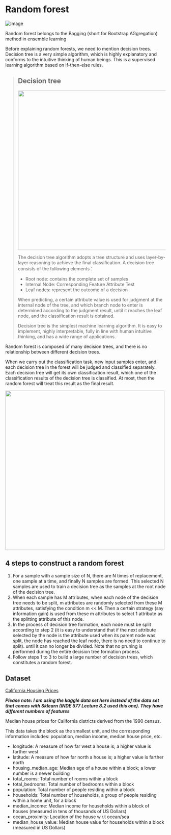 # Random forest
![image](https://user-images.githubusercontent.com/97000341/167240100-e08912b1-5688-4c0e-9882-bc218ddae172.png)

Random forest belongs to the Bagging (short for Bootstrap AGgregation) method in ensemble learning

Before explaining random forests, we need to mention decision trees. Decision tree is a very simple algorithm, which is highly explanatory and conforms to the intuitive thinking of human beings. This is a supervised learning algorithm based on if-then-else rules.

> ## Decision tree
> <img src="https://user-images.githubusercontent.com/97000341/167240156-e4dbbea9-76bd-4729-a2b6-93f2b1620d8e.png" width="500" ></img>
> 
> The decision tree algorithm adopts a tree structure and uses layer-by-layer reasoning to achieve the final classification. A decision tree consists of the following elements：
> * Root node: contains the complete set of samples
> * Internal Node: Corresponding Feature Attribute Test
> * Leaf nodes: represent the outcome of a decision
> 
> When predicting, a certain attribute value is used for judgment at the internal node of the tree, and which branch node to enter is determined according to the judgment result, until it reaches the leaf node, and the classification result is obtained.
> 
> Decision tree is the simplest machine learning algorithm. It is easy to implement, highly interpretable, fully in line with human intuitive thinking, and has a wide range of applications.

Random forest is composed of many decision trees, and there is no relationship between different decision trees.

When we carry out the classification task, new input samples enter, and each decision tree in the forest will be judged and classified separately. Each decision tree will get its own classification result, which one of the classification results of the decision tree is classified. At most, then the random forest will treat this result as the final result.

<img src="https://user-images.githubusercontent.com/97000341/167240261-8d4a0fd1-2afd-451b-924c-ee8afd61533a.png" width="500" ></img>


4 steps to construct a random forest
---
1. For a sample with a sample size of N, there are N times of replacement, one sample at a time, and finally N samples are formed. This selected N samples are used to train a decision tree as the samples at the root node of the decision tree.
2. When each sample has M attributes, when each node of the decision tree needs to be split, m attributes are randomly selected from these M attributes, satisfying the condition m << M. Then a certain strategy (say information gain) is used from these m attributes to select 1 attribute as the splitting attribute of this node.
3. In the process of decision tree formation, each node must be split according to step 2 (it is easy to understand that if the next attribute selected by the node is the attribute used when its parent node was split, the node has reached the leaf node, there is no need to continue to split). until it can no longer be divided. Note that no pruning is performed during the entire decision tree formation process.
4. Follow steps 1 to 3 to build a large number of decision trees, which constitutes a random forest.

Dataset
---
[California Housing Prices](https://www.kaggle.com/datasets/camnugent/california-housing-prices)

***Please note: I am using the kaggle data set here instead of the data set that comes with Sklearn (INDE 577 Lecture 8.2 used this one). They have different numbers of features***

Median house prices for California districts derived from the 1990 census.

This data takes the block as the smallest unit, and the corresponding information includes: population, median income, median house price, etc.

* longitude: A measure of how far west a house is; a higher value is farther west
* latitude: A measure of how far north a house is; a higher value is farther north
* housing_median_age: Median age of a house within a block; a lower number is a newer building
* total_rooms: Total number of rooms within a block
* total_bedrooms: Total number of bedrooms within a block
* population: Total number of people residing within a block
* households: Total number of households, a group of people residing within a home unit, for a block
* median_income: Median income for households within a block of houses (measured in tens of thousands of US Dollars)
* ocean_proximity: Location of the house w.r.t ocean/sea
* median_house_value: Median house value for households within a block (measured in US Dollars)


